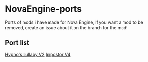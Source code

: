 # NovaEngine-ports
Ports of mods i have made for Nova Engine, If you want a mod to be removed, create an issue about it on the branch for the mod!

## Port list
[Hypno's Lullaby V2](https://github.com/swordcube/NovaEngine-ports/tree/hypno-v2)
[Impostor V4](https://github.com/swordcube/NovaEngine-ports/tree/impostor-v4)
